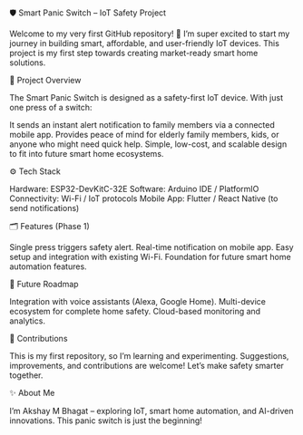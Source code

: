  🛡️ Smart Panic Switch – IoT Safety Project

Welcome to my very first GitHub repository! 🚀
I’m super excited to start my journey in building smart, affordable, and user-friendly IoT devices. This project is my first step towards creating market-ready smart home solutions.

 📌 Project Overview

The Smart Panic Switch is designed as a safety-first IoT device. With just one press of a switch:

It sends an instant alert notification to family members via a connected mobile app.
Provides peace of mind for elderly family members, kids, or anyone who might need quick help.
Simple, low-cost, and scalable design to fit into future smart home ecosystems.

 ⚙️ Tech Stack

Hardware: ESP32-DevKitC-32E
Software: Arduino IDE / PlatformIO
Connectivity: Wi-Fi / IoT protocols
Mobile App: Flutter / React Native (to send notifications)

 🗂️ Features (Phase 1)

Single press triggers safety alert.
Real-time notification on mobile app.
Easy setup and integration with existing Wi-Fi.
Foundation for future smart home automation features.

 🌱 Future Roadmap

Integration with voice assistants (Alexa, Google Home).
Multi-device ecosystem for complete home safety.
Cloud-based monitoring and analytics.

 🤝 Contributions

This is my first repository, so I’m learning and experimenting. Suggestions, improvements, and contributions are welcome! Let’s make safety smarter together.

 ✨ About Me

I’m Akshay M Bhagat – exploring IoT, smart home automation, and AI-driven innovations. This panic switch is just the beginning!

